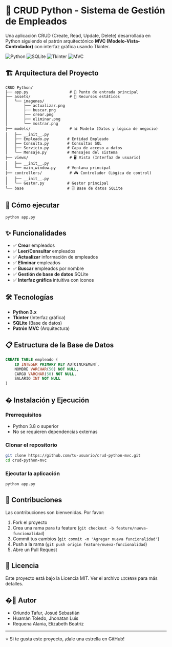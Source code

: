 # 🚀 CRUD Python - Sistema de Gestión de Empleados

Una aplicación CRUD (Create, Read, Update, Delete) desarrollada en Python siguiendo el patrón arquitectónico **MVC (Modelo-Vista-Controlador)** con interfaz gráfica usando Tkinter.

![Python](https://img.shields.io/badge/Python-3.8+-blue.svg)
![SQLite](https://img.shields.io/badge/Database-SQLite-green.svg)
![Tkinter](https://img.shields.io/badge/GUI-Tkinter-orange.svg)
![MVC](https://img.shields.io/badge/Pattern-MVC-purple.svg)

## 🏗️ Arquitectura del Proyecto

```
CRUD Python/
├── app.py                  # 🚀 Punto de entrada principal
├── assets/                 # 📁 Recursos estáticos
│   └── imagenes/          
│       ├── actualizar.png
│       ├── buscar.png
│       ├── crear.png
│       ├── eliminar.png
│       └── mostrar.png
├── models/                 # 📊 Modelo (Datos y lógica de negocio)
│   ├── __init__.py
│   ├── Empleado.py        # Entidad Empleado
│   ├── Consulta.py        # Consultas SQL
│   ├── Servicio.py        # Capa de acceso a datos
│   └── Mensaje.py         # Mensajes del sistema
├── views/                  # 🖥️ Vista (Interfaz de usuario)
│   ├── __init__.py
│   └── main_window.py     # Ventana principal
├── controllers/            # 🎮 Controlador (Lógica de control)
│   ├── __init__.py
│   └── Gestor.py          # Gestor principal
└── base                   # 🗄️ Base de datos SQLite
```

## 🚀 Cómo ejecutar

```bash
python app.py
```

## ✨ Funcionalidades

- ✅ **Crear** empleados
- ✅ **Leer/Consultar** empleados
- ✅ **Actualizar** información de empleados
- ✅ **Eliminar** empleados
- ✅ **Buscar** empleados por nombre
- ✅ **Gestión de base de datos** SQLite
- ✅ **Interfaz gráfica** intuitiva con iconos

## 🛠️ Tecnologías

- **Python 3.x**
- **Tkinter** (Interfaz gráfica)
- **SQLite** (Base de datos)
- **Patrón MVC** (Arquitectura)

## 📋 Estructura de la Base de Datos

```sql
CREATE TABLE empleado (
    ID INTEGER PRIMARY KEY AUTOINCREMENT,
    NOMBRE VARCHAR(50) NOT NULL,
    CARGO VARCHAR(50) NOT NULL,
    SALARIO INT NOT NULL
)
```

## � Instalación y Ejecución

### Prerrequisitos
- Python 3.8 o superior
- No se requieren dependencias externas

### Clonar el repositorio
```bash
git clone https://github.com/tu-usuario/crud-python-mvc.git
cd crud-python-mvc
```

### Ejecutar la aplicación
```bash
python app.py
```

## 🤝 Contribuciones

Las contribuciones son bienvenidas. Por favor:
1. Fork el proyecto
2. Crea una rama para tu feature (`git checkout -b feature/nueva-funcionalidad`)
3. Commit tus cambios (`git commit -m 'Agregar nueva funcionalidad'`)
4. Push a la rama (`git push origin feature/nueva-funcionalidad`)
5. Abre un Pull Request

## 📄 Licencia

Este proyecto está bajo la Licencia MIT. Ver el archivo `LICENSE` para más detalles.

## �👤 Autor

- Oriundo Tafur, Josué Sebastián
- Huamán Toledo, Jhonatan Luis
- Requena Alania, Elizabeth Beatriz

---
⭐ Si te gusta este proyecto, ¡dale una estrella en GitHub!
